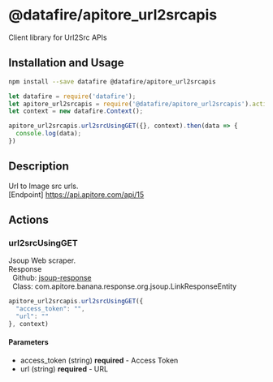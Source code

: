 # @datafire/apitore_url2srcapis

Client library for Url2Src APIs

## Installation and Usage
```bash
npm install --save datafire @datafire/apitore_url2srcapis
```

```js
let datafire = require('datafire');
let apitore_url2srcapis = require('@datafire/apitore_url2srcapis').actions;
let context = new datafire.Context();

apitore_url2srcapis.url2srcUsingGET({}, context).then(data => {
  console.log(data);
})
```

## Description
Url to Image src urls.<BR />[Endpoint] https://api.apitore.com/api/15

## Actions
### url2srcUsingGET
Jsoup Web scraper.<BR />Response<BR />&nbsp; Github: <a href="https://github.com/keigohtr/apitore-response-parent/tree/master/jsoup-response">jsoup-response</a><BR />&nbsp; Class: com.apitore.banana.response.org.jsoup.LinkResponseEntity<BR />


```js
apitore_url2srcapis.url2srcUsingGET({
  "access_token": "",
  "url": ""
}, context)
```

#### Parameters
* access_token (string) **required** - Access Token
* url (string) **required** - URL

